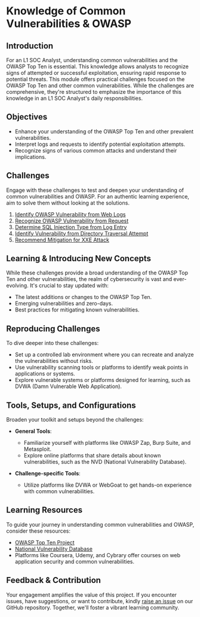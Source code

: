 
# Knowledge of Common Vulnerabilities & OWASP

## Introduction
For an L1 SOC Analyst, understanding common vulnerabilities and the OWASP Top Ten is essential. This knowledge allows analysts to recognize signs of attempted or successful exploitation, ensuring rapid response to potential threats. This module offers practical challenges focused on the OWASP Top Ten and other common vulnerabilities. While the challenges are comprehensive, they're structured to emphasize the importance of this knowledge in an L1 SOC Analyst's daily responsibilities.

## Objectives
- Enhance your understanding of the OWASP Top Ten and other prevalent vulnerabilities.
- Interpret logs and requests to identify potential exploitation attempts.
- Recognize signs of various common attacks and understand their implications.

## Challenges
Engage with these challenges to test and deepen your understanding of common vulnerabilities and OWASP. For an authentic learning experience, aim to solve them without looking at the solutions.

1. [Identify OWASP Vulnerability from Web Logs](./1.6.1_Challenge_1.md)
2. [Recognize OWASP Vulnerability from Request](./1.6.2_Challenge_2.md)
3. [Determine SQL Injection Type from Log Entry](./1.6.3_Challenge_3.md)
4. [Identify Vulnerability from Directory Traversal Attempt](./1.6.4_Challenge_4.md)
5. [Recommend Mitigation for XXE Attack](./1.6.5_Challenge_5.md)

## Learning & Introducing New Concepts
While these challenges provide a broad understanding of the OWASP Top Ten and other vulnerabilities, the realm of cybersecurity is vast and ever-evolving. It's crucial to stay updated with:
- The latest additions or changes to the OWASP Top Ten.
- Emerging vulnerabilities and zero-days.
- Best practices for mitigating known vulnerabilities.

## Reproducing Challenges
To dive deeper into these challenges:
- Set up a controlled lab environment where you can recreate and analyze the vulnerabilities without risks.
- Use vulnerability scanning tools or platforms to identify weak points in applications or systems.
- Explore vulnerable systems or platforms designed for learning, such as DVWA (Damn Vulnerable Web Application).

## Tools, Setups, and Configurations
Broaden your toolkit and setups beyond the challenges:

- **General Tools**:
  - Familiarize yourself with platforms like OWASP Zap, Burp Suite, and Metasploit.
  - Explore online platforms that share details about known vulnerabilities, such as the NVD (National Vulnerability Database).

- **Challenge-specific Tools**: 
  - Utilize platforms like DVWA or WebGoat to get hands-on experience with common vulnerabilities.

## Learning Resources
To guide your journey in understanding common vulnerabilities and OWASP, consider these resources:

- [OWASP Top Ten Project](https://owasp.org/www-project-top-ten/)
- [National Vulnerability Database](https://nvd.nist.gov/)
- Platforms like Coursera, Udemy, and Cybrary offer courses on web application security and common vulnerabilities.

## Feedback & Contribution
Your engagement amplifies the value of this project. If you encounter issues, have suggestions, or want to contribute, kindly [raise an issue](https://github.com/trillium-infosec-systems/T-MON/tree/main/Detect/SOC/Issues) on our GitHub repository. Together, we'll foster a vibrant learning community.
